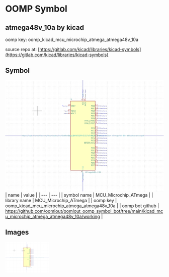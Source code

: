 # OOMP Symbol  
## atmega48v_10a  by kicad  
  
oomp key: oomp_kicad_mcu_microchip_atmega_atmega48v_10a  
  
source repo at: [https://gitlab.com/kicad/libraries/kicad-symbols](https://gitlab.com/kicad/libraries/kicad-symbols)  
## Symbol  
  
[![working.png](working_600.png)](working.png)  
| name | value | 
| --- | --- | 
| symbol name | MCU_Microchip_ATmega | 
| library name | MCU_Microchip_ATmega | 
| oomp key | oomp_kicad_mcu_microchip_atmega_atmega48v_10a | 
| oomp bot github | https://github.com/oomlout/oomlout_oomp_symbol_bot/tree/main/kicad_mcu_microchip_atmega_atmega48v_10a/working | 
## Images  
  
[![working.png](working_140.png)](working.png)  
